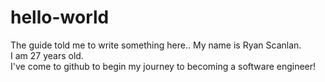 # hello-world
The guide told me to write something here..
My name is Ryan Scanlan.  
I am 27 years old.  
I've come to github to begin my journey to becoming a software engineer!
